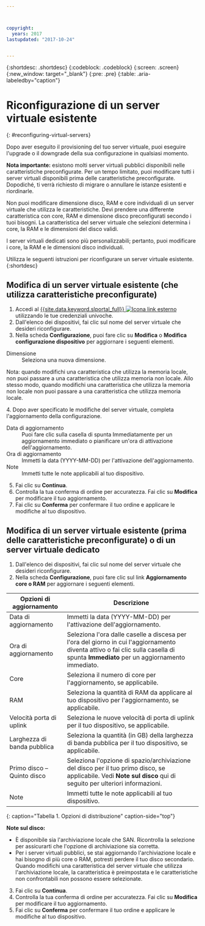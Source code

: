 ```yaml
---



copyright:
  years: 2017
lastupdated: "2017-10-24"


---
```


{:shortdesc: .shortdesc}
{:codeblock: .codeblock}
{:screen: .screen}
{:new_window: target="_blank"}
{:pre: .pre}
{:table: .aria-labeledby="caption"}


# Riconfigurazione di un server virtuale esistente
{: #reconfiguring-virtual-servers}

Dopo aver eseguito il provisioning del tuo server virtuale, puoi eseguire l'upgrade o il downgrade della sua configurazione in qualsiasi momento.  

**Nota importante:** esistono molti server virtuali pubblici disponibili nelle caratteristiche preconfigurate. Per un tempo limitato, puoi modificare tutti i server virtuali disponibili prima delle caratteristiche preconfigurate. Dopodiché, ti verrà richiesto di migrare o annullare le istanze esistenti e riordinarle. 

Non puoi modificare dimensione disco, RAM e core individuali di un server virtuale che utilizza le caratteristiche. Devi prendere una differente caratteristica con core, RAM e dimensione disco preconfigurati secondo i tuoi bisogni. La caratteristica del server virtuale che selezioni determina i core, la RAM e le dimensioni del disco validi.  

I server virtuali dedicati sono più personalizzabili; pertanto, puoi modificare i core, la RAM e le dimensioni disco individuali.

Utilizza le seguenti istruzioni per riconfigurare un server virtuale esistente.
{:shortdesc}

## Modifica di un server virtuale esistente (che utilizza caratteristiche preconfigurate)
1. Accedi al [{{site.data.keyword.slportal_full}} ![Icona link esterno](../icons/launch-glyph.svg "Icona link esterno")](https://control.softlayer.com/) utilizzando le tue credenziali univoche. 
2. Dall'elenco dei dispositivi, fai clic sul nome del server virtuale che desideri riconfigurare.
3. Nella scheda **Configurazione**, puoi fare clic su **Modifica** o **Modifica configurazione dispositivo** per aggiornare i seguenti elementi. 
  <dl>
  <dt>Dimensione</dt>
  <dd>Seleziona una nuova dimensione.</dd>
  <p><note>Nota: quando modifichi una caratteristica che utilizza la memoria locale, non puoi passare a una caratteristica che utilizza memoria non locale. Allo stesso modo, quando modifichi una caratteristica che utilizza la memoria non locale non puoi passare a una caratteristica che utilizza memoria locale.
  </note></p>
  </dl>
4. Dopo aver specificato le modifiche del server virtuale, completa l'aggiornamento della configurazione.
  <dl>
  
  <dt>Data di aggiornamento</dt>
  <dd>Puoi fare clic sulla casella di spunta Immediatamente per un aggiornamento immediato o pianificare un'ora di attivazione dell'aggiornamento.</dd>

  <dt>Ora di aggiornamento</dt>
  <dd>Immetti la data (YYYY-MM-DD) per l'attivazione dell'aggiornamento.</dd>

  <dt>Note</dt>
  <dd>Immetti tutte le note applicabili al tuo dispositivo. </dd>
  </dl>

5. Fai clic su **Continua**.
6. Controlla la tua conferma di ordine per accuratezza.  Fai clic su **Modifica** per modificare il tuo aggiornamento.
7. Fai clic su **Conferma** per confermare il tuo ordine e applicare le modifiche al tuo dispositivo.

## Modifica di un server virtuale esistente (prima delle caratteristiche preconfigurate) o di un server virtuale dedicato
1. Dall'elenco dei dispositivi, fai clic sul nome del server virtuale che desideri riconfigurare.
2. Nella scheda **Configurazione**, puoi fare clic sul link **Aggiornamento core o RAM** per aggiornare i seguenti elementi. 
  
|   Opzioni di aggiornamento       |  Descrizione                                                                                                |
| ----------------------- | ----------------------------------------------------------------------------------------------------------- |
| Data di aggiornamento            | Immetti la data (YYYY-MM-DD) per l'attivazione dell'aggiornamento.                                                |
| Ora di aggiornamento            | Seleziona l'ora dalle caselle a discesa per l'ora del giorno in cui l'aggiornamento diventa attivo o fai clic sulla casella di spunta **Immediato** per un aggiornamento immediato.                                                                                        |
| Core                   | Seleziona il numero di core per l'aggiornamento, se applicabile. |
| RAM                     | Seleziona la quantità di RAM da applicare al tuo dispositivo per l'aggiornamento, se applicabile.   |
| Velocità porta di uplink      | Seleziona le nuove velocità di porta di uplink per il tuo dispositivo, se applicabile. |
| Larghezza di banda pubblica        | Seleziona la quantità (in GB) della larghezza di banda pubblica per il tuo dispositivo, se applicabile.   |
| Primo disco – Quinto disco | Seleziona l'opzione di spazio/archiviazione del disco per il tuo primo disco, se applicabile. Vedi **Note sul disco** qui di seguito per ulteriori informazioni.                                                                                                                               |
| Note                   | Immetti tutte le note applicabili al tuo dispositivo.                                                                 |
{: caption="Tabella 1. Opzioni di distribuzione" caption-side="top"}   
  
  **Note sul disco:**
  * È disponibile sia l'archiviazione locale che SAN.  Ricontrolla la selezione per assicurarti che l'opzione di archiviazione sia corretta.
  * Per i server virtuali pubblici, se stai aggiornando l'archiviazione locale e hai bisogno di più core o RAM, potresti perdere il tuo disco secondario. Quando modifichi una caratteristica del server virtuale che utilizza l'archiviazione locale, la caratteristica è preimpostata e le caratteristiche non confrontabili non possono essere selezionate.
3. Fai clic su **Continua**.
4. Controlla la tua conferma di ordine per accuratezza.  Fai clic su **Modifica** per modificare il tuo aggiornamento.
5. Fai clic su **Conferma** per confermare il tuo ordine e applicare le modifiche al tuo dispositivo.
